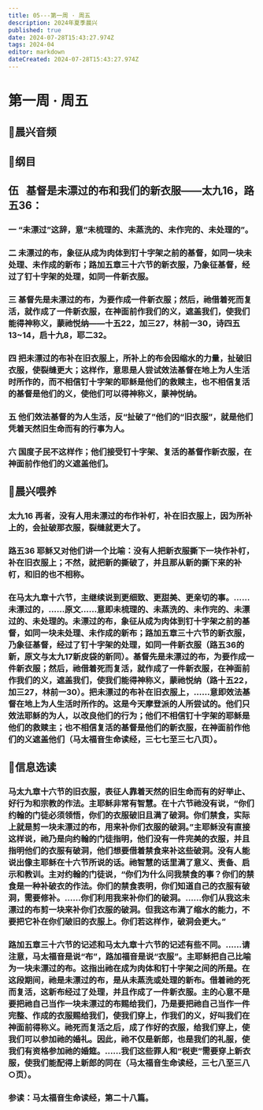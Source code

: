 ```yaml
---
title: 05---第一周 · 周五
description: 2024年夏季晨兴
published: true
date: 2024-07-28T15:43:27.974Z
tags: 2024-04
editor: markdown
dateCreated: 2024-07-28T15:43:27.974Z
---
```


# 第一周 · 周五
## 🎵晨兴音频


## 📖纲目

## **伍    基督是未漂过的布和我们的新衣服——太九16，路五36：**

### 一    “未漂过”这辞，意“未梳理的、未蒸洗的、未作完的、未处理的”。

### 二    未漂过的布，象征从成为肉体到钉十字架之前的基督，如同一块未处理、未作成的新布；路加五章三十六节的新衣服，乃象征基督，经过了钉十字架的处理，如同一件新衣服。

### 三    基督先是未漂过的布，为要作成一件新衣服；然后，祂借着死而复活，就作成了一件新衣服，在神面前作我们的义，遮盖我们，使我们能得神称义，蒙祂悦纳——十五22，加三27，林前一30，诗四五13~14，启十九8，耶二32。

### 四    把未漂过的布补在旧衣服上，所补上的布会因缩水的力量，扯破旧衣服，使裂缝更大；这样作，意思是人尝试效法基督在地上为人生活时所作的，而不相信钉十字架的耶稣是他们的救赎主，也不相信复活的基督是他们的义，使他们可以得神称义，蒙神悦纳。

### 五    他们效法基督的为人生活，反“扯破了”他们的“旧衣服”，就是他们凭着天然旧生命而有的行事为人。

### 六    国度子民不这样作；他们接受钉十字架、复活的基督作新衣服，在神面前作他们的义遮盖他们。

## 📖晨兴喂养

### 太九16    再者，没有人用未漂过的布作补帄，补在旧衣服上，因为所补上的，会扯破那衣服，裂缝就更大了。

### 路五36    耶稣又对他们讲一个比喻：没有人把新衣服撕下一块作补帄，补在旧衣服上；不然，就把新的撕破了，并且那从新的撕下来的补帄，和旧的也不相称。

### 在马太九章十六节，主继续说到更细致、更甜美、更亲切的事。……未漂过的，……原文……意即未梳理的、未蒸洗的、未作完的、未漂过的、未处理的。未漂过的布，象征从成为肉体到钉十字架之前的基督，如同一块未处理、未作成的新布；路加五章三十六节的新衣服，乃象征基督，经过了钉十字架的处理，如同一件新衣服（路五36的新，原文与太九17新皮袋的新同）。基督先是未漂过的布，为要作成一件新衣服；然后，祂借着死而复活，就作成了一件新衣服，在神面前作我们的义，遮盖我们，使我们能得神称义，蒙祂悦纳（路十五22，加三27，林前一30）。把未漂过的布补在旧衣服上，……意即效法基督在地上为人生活时所作的。这是今天摩登派的人所尝试的。他们只效法耶稣的为人，以改良他们的行为；他们不相信钉十字架的耶稣是他们的救赎主；也不相信复活的基督是他们的新衣服，在神面前作他们的义遮盖他们（马太福音生命读经，三七七至三七八页）。

## 📖信息选读

### 马太九章十六节的旧衣服，表征人靠着天然的旧生命而有的好举止、好行为和宗教的作法。主耶稣非常有智慧。在十六节祂没有说，“你们约翰的门徒必须领悟，你们的衣服破旧且满了破洞。你们禁食，实际上就是剪一块未漂过的布，用来补你们衣服的破洞。”主耶稣没有直接这样说，祂乃是向约翰的门徒指明，他们没有一件完美的衣服，并且指明他们的衣服有破洞，他们想要借着禁食来补这些破洞。没有人能说出像主耶稣在十六节所说的话。祂智慧的话里满了意义、责备、启示和教训。主对约翰的门徒说，“你们为什么问我禁食的事？你们的禁食是一种补破衣的作法。你们的禁食表明，你们知道自己的衣服有破洞，需要修补。……你们利用我来补你们的破洞。……你们从我这未漂过的布剪一块来补你们衣服的破洞。但我这布满了缩水的能力，不要把它补在你们破旧的衣服上。你们若这样作，破洞会更大。”

### 路加五章三十六节的记述和马太九章十六节的记述有些不同。……请注意，马太福音是说“布”，路加福音是说“衣服”。主耶稣把自己比喻为一块未漂过的布。这指出祂在成为肉体和钉十字架之间的所是。在这段期间，祂是未漂过的布，是从未蒸洗或处理的新布。借着祂的死而复活，这新布经过了处理，并且作成了一件新衣服。主的心意不是要把祂自己当作一块未漂过的布赐给我们，乃是要把祂自己当作一件完整、作成的衣服赐给我们，使我们穿上，作我们的义，好叫我们在神面前得称义。祂死而复活之后，成了作好的衣服，给我们穿上，使我们可以参加祂的婚礼。因此，祂不仅是新郎，也是我们的礼服，使我们有资格参加祂的婚筵。……我们这些罪人和“税吏”需要穿上新衣服，使我们能配得上新郎的同在（马太福音生命读经，三七八至三八○页）。

### 参读：马太福音生命读经，第二十八篇。
<!-- Google tag (gtag.js) -->
<script async src="https://www.googletagmanager.com/gtag/js?id=G-1P8709Z16T"></script>
<script>
  window.dataLayer = window.dataLayer || [];
  function gtag(){dataLayer.push(arguments);}
  gtag('js', new Date());

  gtag('config', 'G-1P8709Z16T');
</script>